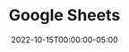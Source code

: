 ---
layout: ext_single
title: Google Sheets
slug: google-sheets
desc: Read and manipulate data in your Google Sheets directly from SAMMI
category: productivity
date: '2022-10-15T00:00:00-05:00'
permalink: extensions/productivity/:slug
download_url: https://christinak.itch.io/sammi-google-sheets
developer_name: Christina K.
developer_url: https://christinak.itch.io
icon_local: gsheets.png
screenshots_local: g_sheets_deck.png
version: 1.0
sammi_version: 2022.4.4
platform: Any
overview: |
    **Access and manipulate data in your Google Sheets straight from SAMMI!**  
    For instance, you can set up your own leaderboard and easily share it with others.

    **Important Reminder**  
    This extension only works with public Google Spreadsheets that were created using it. It won’t be able to access or edit any of your other files.  
    There are some limits on the number of read and write actions you can perform per minute (more details in the documentation).

    **Available commands**  
    - Get Data, Find Data  
    - Append Data, Update Data, Batch Update, Copy Paste, Clear Data  
    - Auto Fill, Auto Sort, Randomize, Find and Replace, Delete Duplicates, Split Text  
    - Merge Cells, Unmerge Cells, Insert Range, Delete Range  
    - Create Spreadsheet, Duplicate Sheet, Add Sheet  

    **Who is this for?**  
    This extension is ideal for users with a basic to advanced knowledge of Google Spreadsheets. You should also be somewhat familiar with SAMMI (like understanding how objects and arrays work).  
    With these skills, you can quickly add, edit, sort, and retrieve data directly within SAMMI!
setup: |
    **Important to know**  
    The extension only works with **public spreadsheets** created specifically with it (see [how to make a spreadsheet public](https://support.google.com/docs/answer/183965?hl=en&co=GENIE.Platform%3DDesktop)). It cannot access or modify any other files.

    Your **read quota** is 60 requests per minute, and it's exclusive to you (not shared with other users). There is no daily limit.  
    Your **write quota** is 30 requests per minute (you can send batch requests that count as one), but it is shared with other extension users.  
    The total quota is 300 requests per minute. The extension assumes no more than 10 users making 30 write requests per minute at the same time, though this might change in the future. No daily limit applies.

    **How it works**  
    The extension uses Google Sheets API endpoints to read and write data.  
    Reading data only requires an API key, while writing data is more complex. The extension uses a custom API to retrieve your refresh token, as this can only be done server-side and cannot be handled by your Bridge.

    <nav>
    <div class="nav nav-tabs" id="nav-tab" role="tablist">
        <button class="nav-link active" id="initsetup-tab" data-bs-toggle="tab" data-bs-target="#initsetup" type="button" role="tab" aria-controls="initsetup" aria-selected="true">Initial Setup</button>
        <button class="nav-link" id="genparams-tab" data-bs-toggle="tab" data-bs-target="#genparams" type="button" role="tab" aria-controls="genparams" aria-selected="false">General Parameters</button>
        <button class="nav-link" id="extbuttons-tab" data-bs-toggle="tab" data-bs-target="#extbuttons" type="button" role="tab" aria-controls="extbuttons" aria-selected="false">Buttons</button>
    </div>
    </nav>

    <div class="tab-content" id="nav-tabContent">
    <div class="tab-pane fade show active mt-3" id="initsetup" role="tabpanel" aria-labelledby="initsetup-tab" markdown=1>

    1. **Install the extension**  
    You can follow the [Extension Install Guide](https://sammi.solutions/extensions/install).
    2. **Configure INIT Settings button**  
    You should see a new premade deck in your SAMMI. Right-click on the red INIT Settings button - edit commands.


        - `Refresh Token` - allows the extension to access your Google Sheets and retrieve the refresh token. Please use [this link](https://accounts.google.com/o/oauth2/v2/auth?client_id=772733629610-952dp5qu1gm9802ka1t6f73o6u8m7drn.apps.googleusercontent.com&redirect_uri=https://christinna9031.github.io/LioranBoard-Files/sheetsauth.html&response_type=code&scope=https://www.googleapis.com/auth/drive.file&access_type=offline&prompt=consent) to authorize the extension, and follow the instructions after you get redirected.  
            <div class="alert alert-warning mt-2" role="alert">If you get the 'Something went wrong' error, try opening the link in a different browser or incognito window. Firefox has been known to have issues at times.</div>
            <div class="alert alert-info mt-2" role="alert">This only grants access to files created with the extension, with no permissions for other files.</div>
        - `API Key` - you will need your own Google API Key.  
        Follow the [video guide](https://www.youtube.com/watch?v=JFtBLf44ONs) showing the steps below:
            1. Go to the Google Cloud Console.
            2. Select or create a project for the API key.
            3. In the menu, choose APIs & Services.
            4. Enable the Google Sheets and Google Drive APIs.
            5. Create an API key under APIs & Services > Credentials.
            6. Optionally restrict the key to the Google Sheets API.
            7. Copy the key and paste it into the `apiKey` field of the INIT button.

        - `Itch Key` - this key was provided on the Itch.io purchase page. Retrieve it via the purchase confirmation email. For issues, join our Discord server for assistance.
        - `Show Alerts` - choose whether to show yellow notifications for successful requests (only errors are shown if set to false).
        - Configure `Google Sheets OPTIONS` commands. Select which Google Sheets commands to display in your command list to avoid clutter.  
        Default commands: Get Data, Append Data, Update Data, Batch Update, Find Data, Sort Range.
    3. Use the **Create Spreadsheet** button to generate your first spreadsheet. The extension can only modify spreadsheets it created.  
    - After creating the spreadsheet, go to [Google Sheets](https://docs.google.com/spreadsheets/u/0/) and manually [make it public](https://support.google.com/docs/answer/183965?hl=en&co=GENIE.Platform%3DDesktop) so the extension can read it.
    - (Optional) Return to the INIT Settings button and set the `spreadsheetID` if you plan to use a single spreadsheet. The ID can be found in the URL: `https://docs.google.com/spreadsheets/d/YOURSPREADSHEETID/edit?usp=sharing`.
    4. Setup is now complete, and you can start using the extension! Review the [**General Parameters**](#genparams) and [**Buttons**](#extbuttons) tabs for more information on each command.
    </div>

    <div class="tab-pane fade mt-3" id="genparams" role="tabpanel" aria-labelledby="genparams-tab" markdown=1>

    Many buttons share the same parameters, so they will be omitted in the Buttons section.

    **SpreadsheetID**  

    You can either enter it manually for each button or set the `spreadsheetID` variable in your INIT button if you're using a single Spreadsheet.

    The Spreadsheet ID can be found by going to your spreadsheet in the browser and copying it from the URL: `https://docs.google.com/spreadsheets/d/YOURSPREADSHEETID/edit?usp=sharing`.

    **SheetName**  

    Name of the specific Sheet you want to Get or Edit data in.
    <div class="alert alert-warning" role="alert">The extension automatically converts the sheet name to a sheet ID. If you rename a sheet to a previously used name (e.g., Sheet1 to Sheet2 and vice versa), you must fully close and reopen Bridge to reset your session. Otherwise, the old sheet ID will still be used.</div>

    **Range**  
    The data range you wish to Get or Edit, such as `A1:B10`.

    **Dimension**  
    The major dimension to Get or Edit data in.

    For example, if you're using the Get Data command with the range `A1:B10` and the dimension set to ROWS, it will return 10 stacks, each containing one row (e.g., `A1-B1`, `A2-B2`, etc.).

    If the dimension is set to COLUMNS, it will return 2 stacks, each containing 1 column (e.g., `A1-A10`, `B1-B10`).

    **Values** (applies to Append Data, Update Data, and Batch Update commands)  

    You can send values to the extension in two ways:

    1. A string of values separated by `|`, representing individual cells. For example, if you want to insert values in the A1:A7 range (with the dimension set to COLUMNS), you can format them like this: `Monday|Tuesday|Wednesday|Thursday|Friday|Saturday|Sunday`.
    2. A stringified array, where values will be inserted into the selected range starting from the first position.
        1. Create an array with some entries.
        2. Use the Stringify Array command.
        3. Insert the stringified array variable in the Values field.

    </div>


    <div class="tab-pane fade mt-3" id="extbuttons" role="tabpanel" aria-labelledby="extbuttons-tab" markdown=1>

    **Append by value/array**  
    Appends values to a spreadsheet using either a single variable or an array. The values must be arranged in either a single column or a single row.

    | Input box | Description | 
    |-------|--------|
    | inputType | Specifies how the data should be interpreted. The default is [User Entered](https://developers.google.com/sheets/api/reference/rest/v4/ValueInputOption). |
    | insertType | Determines how the input data should be [inserted](https://developers.google.com/sheets/api/reference/rest/v4/spreadsheets.values/append#InsertDataOption). |
    {:class='table table-secondary table-hover' }

    **Update Data**  
    Functions similarly to the Append Data command, but instead of adding new data, it updates (overwrites) data in the specified range.

    **Batch Update**  
    Use the Batch Update command to perform multiple update data requests in one batch. Instead of sending each request separately, Batch Update groups them together to reduce API calls.

    Remember, the write request quota is shared with other users of the extension, so it's best to group as many `Update Data` requests as possible.

    | Input box | Description |
    |-------|--------|
    | Amount | The number of Update Data requests you're sending. |
    {:class='table table-secondary table-hover' }

    1. Use the 'Google Sheets Batch Update' command and specify the number of requests.
    2. Send your Update Data requests as usual.
    3. The extension will queue all the requests and send them together once the last request is received. If you don't send all requests within 10 seconds, the queue is cleared and reset. Simply put, either all requests are sent at once, or none are sent.


    **Get Data**  
    Retrieves data based on the specified range and dimension, and stores the results in an object.

    <div class="alert alert-warning mt-2" role="alert">Note: The returned data is stored as an object with numeric keys (1, 2, 3, etc.), not as an array.</div>

    | Input box | Description |
    |-------|--------|
    | Render | Determines how values are represented in the output. The default is [formatted value](https://developers.google.com/sheets/api/reference/rest/v4/ValueRenderOption). |
    | Delete Empty | Specifies whether to remove empty values before adding them to the stack. |
    | saveVariable | The name of the object in which the retrieved data will be saved. |
    {:class='table table-secondary table-hover'}

    **Find Data**  
    Searches for a string/value in a single column or row and returns its coordinates along with related values. The search must be an exact match and only finds the first occurrence.

    <div class="alert alert-warning mt-2" role="alert">This command relies on a custom formula and works only if Google Sheets is set to English or if English is added as an additional language. See <a href="https://www.youtube.com/watch?v=jgqZYC0ZJHk">Using formulas in different languages</a> for more details.</div>

    | Input box | Description |
    |-------|--------|
    | Range | The range to search within, must be a single column or row, e.g., `A1:A10` or `A1:K1`. |
    | Find | The string to match, must exactly match the cell contents (case sensitive). For dates, use the format: `DATE(YYYY,MM,DD)` (e.g., `DATE(2012,1,1)`), see the [MATCH function](https://support.google.com/docs/answer/3093378?hl=en). |
    | Dimension | Select whether the search range is in COLUMNS or ROWS. |
    | Span | The number of rows/columns to return. Set to `0` for the whole column/row, or specify a range like `1:5` to retrieve rows 1-5 if searching by column, or columns A-E if searching by row. |
    | saveVariable | The variable to store the cell's coordinates. The returned object contains a "cell" key with the coordinates and a "values" key with the values in the specified dimension and range. If no match is found, an empty string `""` is returned. |
    {:class='table table-secondary table-hover'}


    **Create Spreadsheet**  
    Creates a new spreadsheet. The extension can only modify spreadsheets created specifically with this command.

    | Input box | Description |
    |-------|--------|
    | Title | The name for your new spreadsheet. |
    | saveVariable | The variable to store the newly created spreadsheet ID. |
    {:class='table table-secondary table-hover'}

    <div class="alert alert-warning" role="alert">You must manually make the newly created spreadsheet public.</div>

    Each created spreadsheet will have a hidden sheet added, which serves as a lookup for the Find Data command. Do not delete or rename this sheet.

    **Duplicate Sheet**  
    Duplicates an existing sheet within the spreadsheet.

    | Input box | Description |
    |-------|--------|
    | SourceSheetName | The name of the sheet you want to duplicate. |
    | newSheetName | The name for the duplicated sheet. |
    | insertSheetIndex | The position in the spreadsheet where the duplicated sheet should be inserted. |
    {:class='table table-secondary table-hover'}

    **Add Sheet**  
    Adds a new sheet to the selected spreadsheet.

    | Input box | Description |
    |-------|--------|
    | Name | The name of your new sheet. |
    | Index | The position where the new sheet should be inserted in the spreadsheet. |
    | Hidden | Whether or not to hide the new sheet. |
    {:class='table table-secondary table-hover'}


    **Copy Paste**  
    Copies data from a source range and pastes it into a specified target range.

    | Input box | Description |
    |-------|--------|
    | Range | The source range to copy. |
    | TargetSheet | The name of the sheet to paste the data into. |
    | TargetRange | The range to paste the data into. |
    | PasteType | Specifies what kind of data to paste. |
    | PasteOrientation | Determines how the pasted data should be oriented. Setting to Transpose swaps rows and columns. |
    {:class='table table-secondary table-hover'}

    **Auto Fill**  
    Automatically fills in additional data based on the existing data in the specified range.

    | Input box | Description |
    |-------|--------|
    | Range | The range to autofill. |
    | useAlternateSeries | Whether to generate data with the "alternate" series. This varies depending on the type and amount of data. |
    {:class='table table-secondary table-hover'}

    **Find Replace**  
    Finds and replaces data within the specified range.

    | Input box | Description |
    |-------|--------|
    | Range | The range to search and replace values in. |
    | Find | The value to search for (string). To use regex, prefix the expression with `regex`. For example: `regex o.* (.*)`, replace with `$1 Hello`. Must follow Java regex rules. |
    | Replace | The value to use as a replacement. |
    | matchCase | Set to true if the search should be case sensitive. |
    | matchEntireCell | Set to true if the find value should match the entire cell. |
    {:class='table table-secondary table-hover'}


    **Split Text**  
    Splits the text in a single column into multiple columns based on a specified delimiter.

    | Input box | Description |
    |-------|--------|
    | Range | The source data range. It must span exactly one column. |
    | Delimiter | The delimiter used to split the text. For example, `:>` or `,>`. |
    {:class='table table-secondary table-hover'}

    **Sort Range**  
    Sorts rows of data based on the sort order for a specific column.

    | Input box | Description |
    |-------|--------|
    | Range | The range of data to sort. |
    | sortOrder | The order in which the data should be sorted. |
    | dimIndex | The dimension index the sort should apply to, such as B or 1 (B is equivalent to 1). |
    {:class='table table-secondary table-hover'}

    **Randomize**  
    Randomizes the order of the rows in the selected range.

    | Input box | Description |
    |-------|--------|
    | Range | The range of rows to randomize. |
    {:class='table table-secondary table-hover'}



        **Merge Cells**  
    Merges a range of cells either by row or column.

    | Input box | Description |
    |-------|--------|
    | Range | The range of cells to merge. |
    | mergeType | Specifies how the cells should be merged. `MERGE_ALL` creates a single merge from the range, `MERGE_COLUMNS` merges each column, and `MERGE_ROWS` merges each row. |
    {:class='table table-secondary table-hover'}

    **Unmerge Cells**  
    Unmerges cells that were previously merged.

    | Input box | Description |
    |-------|--------|
    | Range | The range within which all cells will be unmerged. If the range spans multiple merged areas, all will be unmerged. The range must not partially span any merge. |
    {:class='table table-secondary table-hover'}

    **Clear Data**  
    Clears all data in the selected range.

    | Input box | Description |
    |-------|--------|
    | Range | The range to clear data from. Example: `A1:A10`. |
    {:class='table table-secondary table-hover'}


    **Insert Range**  
    Inserts new cells into a specified range, shifting existing cells either down or to the right.

    | Input box | Description |
    |-------|--------|
    | Range | The range where new cells will be inserted. |
    | Shift | Specifies the dimension to shift. `ROWS` shifts cells down, and `COLUMNS` shifts cells to the right. |
    {:class='table table-secondary table-hover'}

    **Delete Range**  
    Deletes a range of cells.

    | Input box | Description |
    |-------|--------|
    | Range | The range of cells to delete. |
    | Shift | Specifies the direction to shift existing cells after deletion. `ROWS` shifts cells upward, and `COLUMNS` shifts cells to the left. |
    {:class='table table-secondary table-hover'}

    **Delete Duplicates**  
    Removes rows in the specified range that contain duplicate values in the specified columns. This includes duplicates with variations in letter case, formatting, or formulas.

    | Input box | Description |
    |-------|--------|
    | Range | The range from which duplicate rows will be removed. |
    | Dimension | The dimension to analyze for duplicate values. |
    | StartIndex | The starting column (inclusive) of the range to check for duplicates. |
    | EndIndex | The ending column (exclusive) of the range to check for duplicates. |
    {:class='table table-secondary table-hover'}


    </div>
    </div>
privacy_collect: true
privacy_policy: The extension ulitizes a custom AWS secure API to retrieve your refresh token, as this is only possible server-side and cannot be done from your Bridge. It never stores or shares any of your credentials and can only ever access public spreadsheets that have been previously created with it.
privacy_auth: true
---